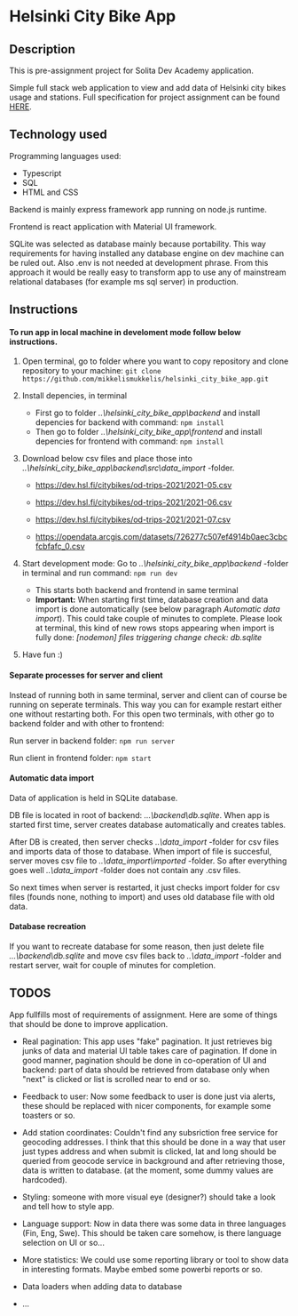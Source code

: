 # Helsinki City Bike App

## Description

This is pre-assignment project for Solita Dev Academy application.

Simple full stack web application to view and add data of Helsinki city bikes usage and stations. Full specification for project assignment can be found [HERE](https://github.com/solita/dev-academy-2022-fall-exercise).

## Technology used

Programming languages used:

- Typescript
- SQL
- HTML and CSS

Backend is mainly express framework app running on node.js runtime.

Frontend is react application with Material UI framework.

SQLite was selected as database mainly because portability. This way requirements for having installed any database engine on dev machine can be ruled out. Also .env is not needed at development phrase. From this approach it would be really easy to transform app to use any of mainstream relational databases (for example ms sql server) in production.

## Instructions

#### To run app in local machine in develoment mode follow below instructions.

1. Open terminal, go to folder where you want to copy repository and clone repository to your machine:
   `git clone https://github.com/mikkelismukkelis/helsinki_city_bike_app.git`

2. Install depencies, in terminal

   - First go to folder <em>..\helsinki_city_bike_app\backend</em> and install depencies for backend with command:
     `npm install`
   - Then go to folder <em>..\helsinki_city_bike_app\frontend</em> and install depencies for frontend with command:
     `npm install`

3. Download below csv files and place those into <em>..\helsinki_city_bike_app\backend\src\data_import</em> -folder.

   - https://dev.hsl.fi/citybikes/od-trips-2021/2021-05.csv
   - https://dev.hsl.fi/citybikes/od-trips-2021/2021-06.csv
   - https://dev.hsl.fi/citybikes/od-trips-2021/2021-07.csv

   - https://opendata.arcgis.com/datasets/726277c507ef4914b0aec3cbcfcbfafc_0.csv

4. Start development mode: Go to <em>..\helsinki_city_bike_app\backend</em> -folder in terminal and run command:
   `npm run dev`

   - This starts both backend and frontend in same terminal
   - **Important:** When starting first time, database creation and data import is done automatically (see below paragraph <em>Automatic data import</em>). This could take couple of minutes to complete. Please look at terminal, this kind of new rows stops appearing when import is fully done: <em> [nodemon] files triggering change check: db.sqlite</em>

5. Have fun :)

#### Separate processes for server and client

Instead of running both in same terminal, server and client can of course be running on seperate terminals. This way you can for example restart either one without restarting both. For this open two terminals, with other go to backend folder and with other to frontend:

Run server in backend folder: `npm run server`

Run client in frontend folder: `npm start`

#### Automatic data import

Data of application is held in SQLite database.

DB file is located in root of backend: <em>...\backend\db.sqlite</em>. When app is started first time, server creates database automatically and creates tables.

After DB is created, then server checks <em>..\data_import</em> -folder for csv files and imports data of those to database. When import of file is succesful, server moves csv file to <em>..\data_import\imported</em> -folder. So after everything goes well <em>..\data_import</em> -folder does not contain any .csv files.

So next times when server is restarted, it just checks import folder for csv files (founds none, nothing to import) and uses old database file with old data.

#### Database recreation

If you want to recreate database for some reason, then just delete file <em>...\backend\db.sqlite</em> and move csv files back to <em>..\data_import</em> -folder and restart server, wait for couple of minutes for completion.

## TODOS

App fullfills most of requirements of assignment. Here are some of things that should be done to improve application.

- Real pagination: This app uses "fake" pagination. It just retrieves big junks of data and material UI table takes care of pagination. If done in good manner, pagination should be done in co-operation of UI and backend: part of data should be retrieved from database only when "next" is clicked or list is scrolled near to end or so.

- Feedback to user: Now some feedback to user is done just via alerts, these should be replaced with nicer components, for example some toasters or so.

- Add station coordinates: Couldn't find any subsriction free service for geocoding addresses. I think that this should be done in a way that user just types address and when submit is clicked, lat and long should be queried from geocode service in background and after retrieving those, data is written to database. (at the moment, some dummy values are hardcoded).

- Styling: someone with more visual eye (designer?) should take a look and tell how to style app.

- Language support: Now in data there was some data in three languages (Fin, Eng, Swe). This should be taken care somehow, is there language selection on UI or so...

- More statistics: We could use some reporting library or tool to show data in interesting formats. Maybe embed some powerbi reports or so.

- Data loaders when adding data to database

- ...
